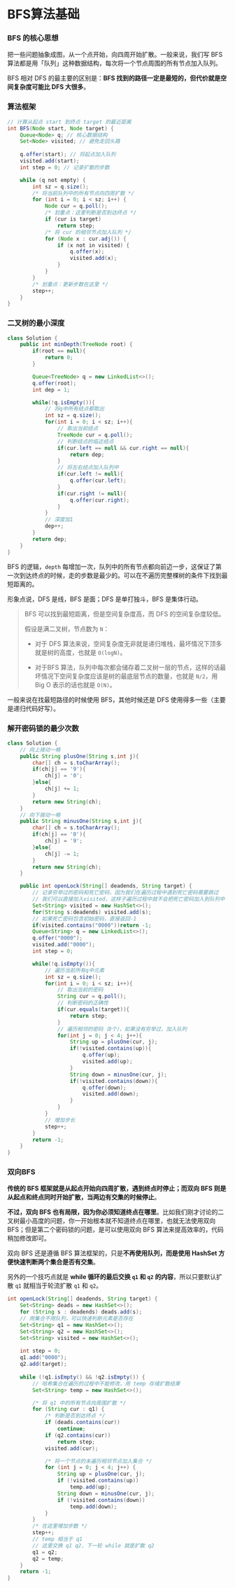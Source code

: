 # BFS算法基础

### BFS 的核心思想

把一些问题抽象成图，从一个点开始，向四周开始扩散。一般来说，我们写 BFS 算法都是用「队列」这种数据结构，每次将一个节点周围的所有节点加入队列。

BFS 相对 DFS 的最主要的区别是：**BFS 找到的路径一定是最短的，但代价就是空间复杂度可能比 DFS 大很多**。

### 算法框架

```java
// 计算从起点 start 到终点 target 的最近距离
int BFS(Node start, Node target) {
    Queue<Node> q; // 核心数据结构
    Set<Node> visited; // 避免走回头路
    
    q.offer(start); // 将起点加入队列
    visited.add(start);
    int step = 0; // 记录扩散的步数

    while (q not empty) {
        int sz = q.size();
        /* 将当前队列中的所有节点向四周扩散 */
        for (int i = 0; i < sz; i++) {
            Node cur = q.poll();
            /* 划重点：这里判断是否到达终点 */
            if (cur is target)
                return step;
            /* 将 cur 的相邻节点加入队列 */
            for (Node x : cur.adj()) {
                if (x not in visited) {
                    q.offer(x);
                    visited.add(x);
                }
            }
        }
        /* 划重点：更新步数在这里 */
        step++;
    }
}

```

### 二叉树的最小深度

```java
class Solution {
    public int minDepth(TreeNode root) {
        if(root == null){
            return 0;
        }

        Queue<TreeNode> q = new LinkedList<>();
        q.offer(root);
        int dep = 1;

        while(!q.isEmpty()){
            // 将q中所有结点都取出
            int sz = q.size();
            for(int i = 0; i < sz; i++){
                // 取出当前结点
                TreeNode cur = q.poll();
                // 判断结点的临近结点
                if(cur.left == null && cur.right == null){
                    return dep;
                }
                // 将左右结点加入队列中
                if(cur.left != null){
                    q.offer(cur.left);
                }
                if(cur.right != null){
                    q.offer(cur.right);
                }
            }
            // 深度加1
            dep++;
        }
        return dep;
    }
}
```

 BFS 的逻辑，`depth` 每增加一次，队列中的所有节点都向前迈一步，这保证了第一次到达终点的时候，走的步数是最少的。可以在不遍历完整棵树的条件下找到最短距离的。
 
 形象点说，DFS 是线，BFS 是面；DFS 是单打独斗，BFS 是集体行动。
 
 > BFS 可以找到最短距离，但是空间复杂度高，而 DFS 的空间复杂度较低。
 > 
 > 假设是满二叉树，节点数为 `N`：
 > 
 > - 对于 DFS 算法来说，空间复杂度无非就是递归堆栈，最坏情况下顶多就是树的高度，也就是 `O(logN)`。
 > 
 > - 对于BFS 算法，队列中每次都会储存着二叉树一层的节点，这样的话最坏情况下空间复杂度应该是树的最底层节点的数量，也就是 `N/2`，用 Big O 表示的话也就是 `O(N)`。

一般来说在找最短路径的时候使用 BFS，其他时候还是 DFS 使用得多一些（主要是递归代码好写）。

### 解开密码锁的最少次数

```java
class Solution {
    // 向上拨动一格
    public String plusOne(String s,int j){
        char[] ch = s.toCharArray();
        if(ch[j] == '9'){
            ch[j] = '0';
        }else{
            ch[j] += 1;
        }
        return new String(ch);
    }
    // 向下拨动一格
    public String minusOne(String s,int j){
        char[] ch = s.toCharArray();
        if(ch[j] == '0'){
            ch[j] = '9';
        }else{
            ch[j] -= 1;
        }
        return new String(ch);
    }

    public int openLock(String[] deadends, String target) {
        // 记录穷举过的密码和死亡密码，因为我们在遍历过程中遇到死亡密码需要跳过
        // 我们可以直接加入visited，这样子遍历过程中就不会把死亡密码加入到队列中
        Set<String> visited = new HashSet<>();
        for(String s:deadends) visited.add(s);
        // 如果死亡密码包含初始密码，直接返回-1
        if(visited.contains("0000"))return -1;
        Queue<String> q = new LinkedList<>();
        q.offer("0000");
        visited.add("0000");
        int step = 0;

        while(!q.isEmpty()){
            // 遍历当前所有q中元素
            int sz = q.size();
            for(int i = 0; i < sz; i++){
                // 取出当前的密码
                String cur = q.poll();
                // 判断密码的正确性
                if(cur.equals(target)){
                    return step;
                }
                // 遍历相邻的密码（8个），如果没有穷举过，加入队列
                for(int j = 0; j < 4; j++){
                    String up = plusOne(cur, j);
                    if(!visited.contains(up)){
                        q.offer(up);
                        visited.add(up);
                    }
                    String down = minusOne(cur, j);
                    if(!visited.contains(down)){
                        q.offer(down);
                        visited.add(down);
                    }
                }
            }
            // 增加步长
            step++;
        }
        return -1;
    }
}
```

### 双向BFS

**传统的 BFS 框架就是从起点开始向四周扩散，遇到终点时停止；而双向 BFS 则是从起点和终点同时开始扩散，当两边有交集的时候停止**。

**不过，双向 BFS 也有局限，因为你必须知道终点在哪里**。比如我们刚才讨论的二叉树最小高度的问题，你一开始根本就不知道终点在哪里，也就无法使用双向 BFS；但是第二个密码锁的问题，是可以使用双向 BFS 算法来提高效率的，代码稍加修改即可。

双向 BFS 还是遵循 BFS 算法框架的，只是**不再使用队列，而是使用 HashSet 方便快速判断两个集合是否有交集**。

另外的一个技巧点就是 **while 循环的最后交换 `q1` 和 `q2` 的内容**，所以只要默认扩散 `q1` 就相当于轮流扩散 `q1` 和 `q2`。

```java
int openLock(String[] deadends, String target) {
    Set<String> deads = new HashSet<>();
    for (String s : deadends) deads.add(s);
    // 用集合不用队列，可以快速判断元素是否存在
    Set<String> q1 = new HashSet<>();
    Set<String> q2 = new HashSet<>();
    Set<String> visited = new HashSet<>();
    
    int step = 0;
    q1.add("0000");
    q2.add(target);
    
    while (!q1.isEmpty() && !q2.isEmpty()) {
        // 哈希集合在遍历的过程中不能修改，用 temp 存储扩散结果
        Set<String> temp = new HashSet<>();

        /* 将 q1 中的所有节点向周围扩散 */
        for (String cur : q1) {
            /* 判断是否到达终点 */
            if (deads.contains(cur))
                continue;
            if (q2.contains(cur))
                return step;
            visited.add(cur);

            /* 将一个节点的未遍历相邻节点加入集合 */
            for (int j = 0; j < 4; j++) {
                String up = plusOne(cur, j);
                if (!visited.contains(up))
                    temp.add(up);
                String down = minusOne(cur, j);
                if (!visited.contains(down))
                    temp.add(down);
            }
        }
        /* 在这里增加步数 */
        step++;
        // temp 相当于 q1
        // 这里交换 q1 q2，下一轮 while 就是扩散 q2
        q1 = q2;
        q2 = temp;
    }
    return -1;
}
```